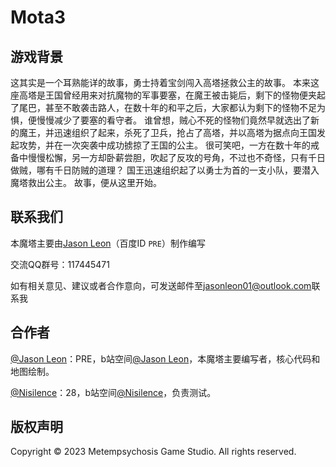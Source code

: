 # Mota3
## 游戏背景

这其实是一个耳熟能详的故事，勇士持着宝剑闯入高塔拯救公主的故事。
本来这座高塔是王国曾经用来对抗魔物的军事要塞，在魔王被击毙后，剩下的怪物便夹起了尾巴，甚至不敢袭击路人，在数十年的和平之后，大家都认为剩下的怪物不足为惧，便慢慢减少了要塞的看守者。
谁曾想，贼心不死的怪物们竟然早就选出了新的魔王，并迅速组织了起来，杀死了卫兵，抢占了高塔，并以高塔为据点向王国发起攻势，并在一次突袭中成功掳掠了王国的公主。
很可笑吧，一方在数十年的戒备中慢慢松懈，另一方却卧薪尝胆，吹起了反攻的号角，不过也不奇怪，只有千日做贼，哪有千日防贼的道理？
国王迅速组织起了以勇士为首的一支小队，要潜入魔塔救出公主。
故事，便从这里开始。

## 联系我们

本魔塔主要由[Jason Leon](https://github.com/JasonLeon01)（百度ID `PRE`）制作编写

交流QQ群号：117445471

如有相关意见、建议或者合作意向，可发送邮件至[jasonleon01@outlook.com](mailto:jasonleon01@outlook.com)联系我

## 合作者

[@Jason Leon](https://github.com/JasonLeon01)：PRE，b站空间[@Jason Leon](https://space.bilibili.com/439537579/)，本魔塔主要编写者，核心代码和地图绘制。

[@Nisilence](https://github.com/Nisilence)：28，b站空间[@Nisilence](https://space.bilibili.com/132926568/)，负责测试。

## 版权声明

Copyright © 2023 Metempsychosis Game Studio. All rights reserved.
